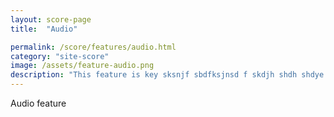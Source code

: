 ```yaml
---
layout: score-page
title:  "Audio"

permalink: /score/features/audio.html
category: "site-score"
image: /assets/feature-audio.png
description: "This feature is key sksnjf sbdfksjnsd f skdjh shdh shdye s dbhfusjds sdjdknq hd"
---
```


Audio feature
